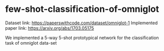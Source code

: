 # few-shot-classification-of-omniglot

Dataset link: https://paperswithcode.com/dataset/omniglot-1
Implemented paper link: https://arxiv.org/abs/1703.05175

We implemented a 5-way 5-shot prototypical network for the classification task of omniglot data-set
